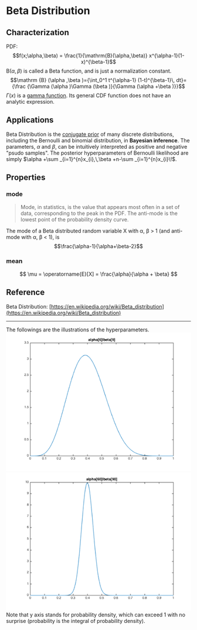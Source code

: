 # Beta Distribution

## Characterization
PDF:
$$f(x;\alpha,\beta) = \frac{1}{\mathrm{B}(\alpha,\beta)} x^{\alpha-1}(1-x)^{\beta-1}$$
$\mathrm {B} (\alpha ,\beta )$ is called a Beta function, and is just a normalization constant.
$$\mathrm {B} (\alpha ,\beta )={\int_0^1 t^{\alpha-1} (1-t)^{\beta-1}\, dt}=
{\frac {\Gamma (\alpha )\Gamma (\beta )}{\Gamma (\alpha +\beta )}}$$
$\Gamma(x)$ is a [gamma function](Gamma%20Function.md).
Its general CDF function does not have an analytic expression.

## Applications
Beta Distribution is the [conjugate prior](Conjugate%20Prior.md) of many discrete distributions, including the Bernoulli and binomial distribution, in **Bayesian inference**.
The parameters, $\alpha$ and $\beta$, can be intuitively interpreted as positive and negative "psudo samples". The posterior hyperparameters of Bernoulli likelihood are simply $\alpha +\sum _{i=1}^{n}x_{i},\,\beta +n-\sum _{i=1}^{n}x_{i}\!$.

## Properties
### mode
> Mode, in statistics, is the value that appears most often in a set of data, corresponding to the peak in the PDF. The anti-mode is the lowest point of the probability density curve.

The mode of a Beta distributed random variable X with α, β > 1 (and anti-mode with α, β < 1), is
$$\frac{\alpha-1}{\alpha+\beta-2}$$
### mean
$$ \mu = \operatorname{E}[X]
     = \frac{\alpha}{\alpha + \beta} $$

## Reference
Beta Distribution: [https://en.wikipedia.org/wiki/Beta_distribution](https://en.wikipedia.org/wiki/Beta_distribution)

---
The followings are the illustrations of the hyperparameters.
![ex1.png](resources/beta1.png)
![ex2.png](resources/beta2.png)
Note that y axis stands for probability density, which can exceed 1 with no surprise (probability is the integral of probability density).